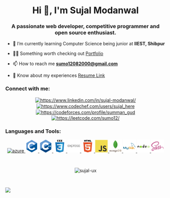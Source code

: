 <h1 align="center">Hi 👋, I'm Sujal Modanwal</h1>
<h3 align="center">A passionate web developer, competitive programmer and open source enthusiast.</h3>

- 🔭 I’m currently learning Computer Science being junior at **IIEST, Shibpur**

- 👨‍💻 Something worth checking out [Portfolio](https://sujalmodanwal.live/)

- 📫 How to reach me **sumo12082000@gmail.com**

- 📄 Know about my experiences [Resume Link](https://drive.google.com/file/d/1E_hktNOSjauNHaAf-3EKrqVptbWD1H3l/view?usp=sharing)

<h3 align="left">Connect with me:</h3>
<p align="center">
<a href="https://linkedin.com/in/https://www.linkedin.com/in/sujal-modanwal/" target="blank"><img align="center" src="https://raw.githubusercontent.com/rahuldkjain/github-profile-readme-generator/master/src/images/icons/Social/linked-in-alt.svg" alt="https://www.linkedin.com/in/sujal-modanwal/" height="30" width="40" /></a>
<a href="https://www.codechef.com/users/https://www.codechef.com/users/sujal_here" target="blank"><img align="center" src="https://cdn.jsdelivr.net/npm/simple-icons@3.1.0/icons/codechef.svg" alt="https://www.codechef.com/users/sujal_here" height="30" width="40" /></a>
<a href="https://codeforces.com/profile/https://codeforces.com/profile/summan_gud" target="blank"><img align="center" src="https://cdn.jsdelivr.net/npm/simple-icons@3.0.1/icons/codeforces.svg" alt="https://codeforces.com/profile/summan_gud" height="30" width="40" /></a>
<a href="https://www.leetcode.com/https://leetcode.com/sumo12/" target="blank"><img align="center" src="https://raw.githubusercontent.com/rahuldkjain/github-profile-readme-generator/master/src/images/icons/Social/leet-code.svg" alt="https://leetcode.com/sumo12/" height="30" width="40" /></a>
</p>

<h3 align="left">Languages and Tools:</h3>
<p align="center"> <a href="https://azure.microsoft.com/en-in/" target="_blank"> <img src="https://www.vectorlogo.zone/logos/microsoft_azure/microsoft_azure-icon.svg" alt="azure" width="40" height="40"/> </a> <a href="https://www.cprogramming.com/" target="_blank"> <img src="https://raw.githubusercontent.com/devicons/devicon/master/icons/c/c-original.svg" alt="c" width="40" height="40"/> </a> <a href="https://www.w3schools.com/cpp/" target="_blank"> <img src="https://raw.githubusercontent.com/devicons/devicon/master/icons/cplusplus/cplusplus-original.svg" alt="cplusplus" width="40" height="40"/> </a> <a href="https://www.w3schools.com/css/" target="_blank"> <img src="https://raw.githubusercontent.com/devicons/devicon/master/icons/css3/css3-original-wordmark.svg" alt="css3" width="40" height="40"/> </a> <a href="https://expressjs.com" target="_blank"> <img src="https://raw.githubusercontent.com/devicons/devicon/master/icons/express/express-original-wordmark.svg" alt="express" width="40" height="40"/> </a> <a href="https://www.w3.org/html/" target="_blank"> <img src="https://raw.githubusercontent.com/devicons/devicon/master/icons/html5/html5-original-wordmark.svg" alt="html5" width="40" height="40"/> </a> <a href="https://developer.mozilla.org/en-US/docs/Web/JavaScript" target="_blank"> <img src="https://raw.githubusercontent.com/devicons/devicon/master/icons/javascript/javascript-original.svg" alt="javascript" width="40" height="40"/> </a> <a href="https://www.mongodb.com/" target="_blank"> <img src="https://raw.githubusercontent.com/devicons/devicon/master/icons/mongodb/mongodb-original-wordmark.svg" alt="mongodb" width="40" height="40"/> </a> <a href="https://www.mysql.com/" target="_blank"> <img src="https://raw.githubusercontent.com/devicons/devicon/master/icons/mysql/mysql-original-wordmark.svg" alt="mysql" width="40" height="40"/> </a> <a href="https://nodejs.org" target="_blank"> <img src="https://raw.githubusercontent.com/devicons/devicon/master/icons/nodejs/nodejs-original-wordmark.svg" alt="nodejs" width="40" height="40"/> </a> <a href="https://sass-lang.com" target="_blank"> <img src="https://raw.githubusercontent.com/devicons/devicon/master/icons/sass/sass-original.svg" alt="sass" width="40" height="40"/> </a> </p>
<br>
<p align="center"><p align="center"> <img src="https://github-readme-stats.vercel.app/api?username=sujal-ux&&show_icons=true&title_color=ffffff&icon_color=bb2acf&text_color=daf7dc&bg_color=151515" alt="sujal-ux"/> </p>  </p>
<br>


![](https://activity-graph.herokuapp.com/graph?username=sujal-ux&theme=redical)

